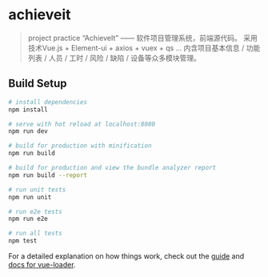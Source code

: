 # achieveit

> project practice
“AchieveIt” —— 软件项目管理系统，前端源代码。
采用技术Vue.js + Element-ui + axios + vuex + qs ...
内含项目基本信息 / 功能列表 / 人员 / 工时 / 风险 / 缺陷 / 设备等众多模块管理。

## Build Setup

``` bash
# install dependencies
npm install

# serve with hot reload at localhost:8080
npm run dev

# build for production with minification
npm run build

# build for production and view the bundle analyzer report
npm run build --report

# run unit tests
npm run unit

# run e2e tests
npm run e2e

# run all tests
npm test
```

For a detailed explanation on how things work, check out the [guide](http://vuejs-templates.github.io/webpack/) and [docs for vue-loader](http://vuejs.github.io/vue-loader).
